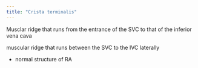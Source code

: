 ```yaml
---
title: "Crista terminalis"
---
```

Musclar ridge that runs from the entrance of the SVC to that of the inferior vena cava

muscular ridge that runs between the SVC to the IVC laterally
- normal structure of RA

